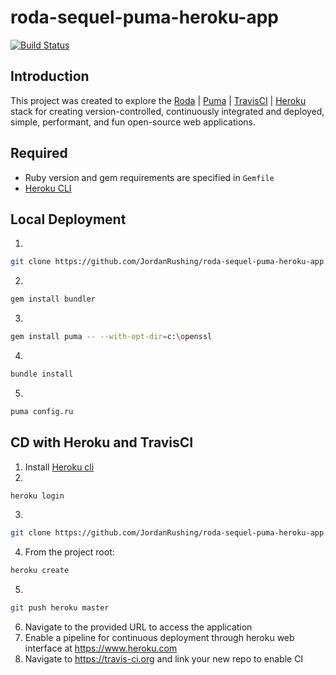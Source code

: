 # roda-sequel-puma-heroku-app
[![Build Status](https://travis-ci.org/JordanRushing/roda-sequel-puma-heroku-app.svg?branch=master)](https://travis-ci.org/JordanRushing/roda-sequel-puma-heroku-app)  

## Introduction
This project was created to explore the [Roda](https://github.com/jeremyevans/roda) | [Puma](https://github.com/puma/puma) | [TravisCI](https://travis-ci.org/) | [Heroku](https://dashboard.heroku.com/login) stack for creating version-controlled, continuously integrated and deployed, simple, performant, and fun open-source web applications.  

## Required
* Ruby version and gem requirements are specified in ```Gemfile```
* [Heroku CLI](https://devcenter.heroku.com/articles/heroku-cli)  
  
## Local Deployment  
1. 
```bash 
git clone https://github.com/JordanRushing/roda-sequel-puma-heroku-app.git
```
2. 
```bash 
gem install bundler
```
3.
```bash 
gem install puma -- --with-opt-dir=c:\openssl
```
4. 
```bash 
bundle install
```
5. 
```bash 
puma config.ru
```  

## CD with Heroku and TravisCI
1. Install [Heroku cli](https://devcenter.heroku.com/articles/heroku-cli) 
2. 
```bash 
heroku login
```
3.
```bash 
git clone https://github.com/JordanRushing/roda-sequel-puma-heroku-app.git
```
4. From the project root: 
```bash 
heroku create
```
5. 
```bash 
git push heroku master
```
6. Navigate to the provided URL to access the application
7. Enable a pipeline for continuous deployment through heroku web interface at https://www.heroku.com
8. Navigate to https://travis-ci.org and link your new repo to enable CI
